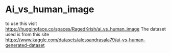 ﻿# Ai_vs_human_image
to use this visit https://huggingface.co/spaces/RagedKrish/ai_vs_human_image
The dataset used is from this site https://www.kaggle.com/datasets/alessandrasala79/ai-vs-human-generated-dataset
